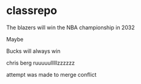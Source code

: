 # classrepo
The blazers will win the NBA championship in 2032

Maybe 

Bucks will always win 

chris berg ruuuuulllllzzzzzz

attempt was made to merge conflict